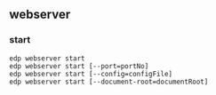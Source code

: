 webserver
---------

### start

    edp webserver start
    edp webserver start [--port=portNo]
    edp webserver start [--config=configFile]
    edp webserver start [--document-root=documentRoot]

